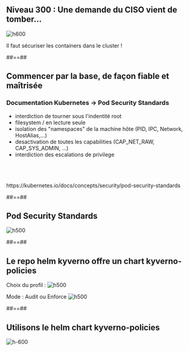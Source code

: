 
<!-- .slide: class="flex-row center" data-background="./assets/volcamp/bkgnd-main2.png"-->
## Niveau 300 : Une demande du CISO vient de tomber...
![h600](./assets/volcamp/100-chateau-600.png)

Il faut sécuriser les containers dans le cluster !

##==##
<!-- .slide: class="flex-row center blue" data-background="./assets/volcamp/bkgnd-main2.png"-->
## Commencer par la base, de façon fiable et maîtrisée

### Documentation Kubernetes -> Pod Security Standards

- interdiction de tourner sous l'indentité root
- filesystem / en lecture seule
- isolation des "namespaces" de la machine hôte (PID, IPC, Network, HostAlias,...)
- desactivation de toutes les capabilities (CAP_NET_RAW, CAP_SYS_ADMIN, ...)
- interdiction des escalations de privilege
<BR>
<BR>
<BR>
https://kubernetes.io/docs/concepts/security/pod-security-standards


##==##
<!-- .slide: class="flex-row center" data-background="./assets/volcamp/bkgnd-main2.png"-->
## Pod Security Standards
![h500](./assets/volcamp/pss-700.png)


##==##
<!-- .slide: class="flex-row center" data-background="./assets/volcamp/bkgnd-main2.png"-->
## Le repo helm kyverno offre un chart kyverno-policies

Choix du profil : 
![h500](./assets/volcamp/policies-baseline.jpg)

Mode : Audit ou Enforce
![h500](./assets/volcamp/policies-enforce.jpg)

##==##
<!-- .slide: class="flex-row center" data-background="./assets/volcamp/bkgnd-main2.png"-->
## Utilisons le helm chart kyverno-policies
![h-600](./assets/volcamp/demo-time-girl.png)

